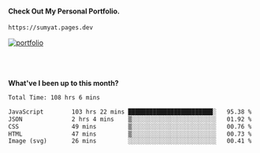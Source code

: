 #### Check Out My Personal Portfolio.
````bash
https://sumyat.pages.dev
````

<a href='https://sumyat.pages.dev/'>
    <img src='https://github.com/sumyat-aung/sumyat-aung/assets/108873224/c9b4f2be-c585-4dd3-84e1-692c3854a6d8' alt='portfolio' align='center' />
</a>


<br />
<br />


<br />
<br />

**What've I been up to this month?**

<!--START_SECTION:waka-->

```txt
Total Time: 108 hrs 6 mins

JavaScript        103 hrs 22 mins ████████████████████████░   95.38 %
JSON              2 hrs 4 mins    ▒░░░░░░░░░░░░░░░░░░░░░░░░   01.92 %
CSS               49 mins         ▒░░░░░░░░░░░░░░░░░░░░░░░░   00.76 %
HTML              47 mins         ▒░░░░░░░░░░░░░░░░░░░░░░░░   00.73 %
Image (svg)       26 mins         ░░░░░░░░░░░░░░░░░░░░░░░░░   00.41 %
```

<!--END_SECTION:waka-->




